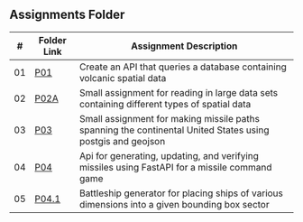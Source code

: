 ##  Assignments Folder

|   #   | Folder Link | Assignment Description |
| :---: | ----------- | ---------------------- |
|  01  | [P01](https://github.com/apwarren/5443-Spatial-DB-Warren/tree/master/Assignments/P01) | Create an API that queries a database containing volcanic spatial data |
|  02  | [P02A](https://github.com/apwarren/5443-Spatial-DB-Warren/tree/master/Assignments/P02A) | Small assignment for reading in large data sets containing different types of spatial data |
|  03  | [P03](https://github.com/apwarren/5443-Spatial-DB-Warren/tree/master/Assignments/P03) | Small assignment for making missile paths spanning the continental United States using postgis and geojson
|  04  | [P04](https://github.com/apwarren/5443-Spatial-DB-Warren/tree/master/Assignments/P04) | Api for generating, updating, and verifying missiles using FastAPI for a missile command game
|  05  | [P04.1](https://github.com/apwarren/5443-Spatial-DB-Warren/tree/master/Assignments/P04.1) | Battleship generator for placing ships of various dimensions into a given bounding box sector
